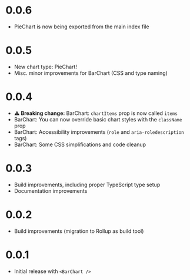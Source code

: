 # 0.0.6

- PieChart is now being exported from the main index file


# 0.0.5

- New chart type: PieChart!
- Misc. minor improvements for BarChart (CSS and type naming)


# 0.0.4

- **⚠️ Breaking change:** BarChart: `chartItems` prop is now called `items`
- BarChart: You can now override basic chart styles with the `className` prop
- BarChart: Accessibility improvements (`role` and `aria-roledescription` tags)
- BarChart: Some CSS simplifications and code cleanup


# 0.0.3

- Build improvements, including proper TypeScript type setup
- Documentation improvements


# 0.0.2

- Build improvements (migration to Rollup as build tool)


# 0.0.1

- Initial release with `<BarChart />`
